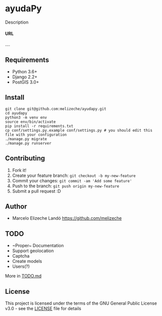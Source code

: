 # ayudaPy
Description

#### URL

....

## Requirements

* Python 3.6+
* Django 2.2+
* PostGIS 3.0+

## Install

```
git clone git@github.com:melizeche/ayudapy.git
cd ayudapy
python3 -m venv env
source env/bin/activate
pip install -r requirements.txt
cp conf/settings.py.example conf/settings.py # you should edit this file with your configuration
./manage.py migrate
./manage.py runserver
```

## Contributing

1. Fork it!
2. Create your feature branch: `git checkout -b my-new-feature`
3. Commit your changes: `git commit -am 'Add some feature'`
4. Push to the branch: `git push origin my-new-feature`
5. Submit a pull request :D

## Author

* Marcelo Elizeche Landó https://github.com/melizeche


## TODO

* ~Proper~ Documentation
* Support geolocation
* Captcha
* Create models
* Users(?)

More in [TODO.md](TODO.md)

## License

This project is licensed under the terms of the GNU General Public License v3.0 - see the [LICENSE](LICENSE) file for details

